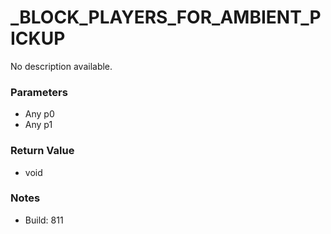 # _BLOCK_PLAYERS_FOR_AMBIENT_PICKUP

No description available.

### Parameters
* Any p0
* Any p1

### Return Value
* void

### Notes
* Build: 811

